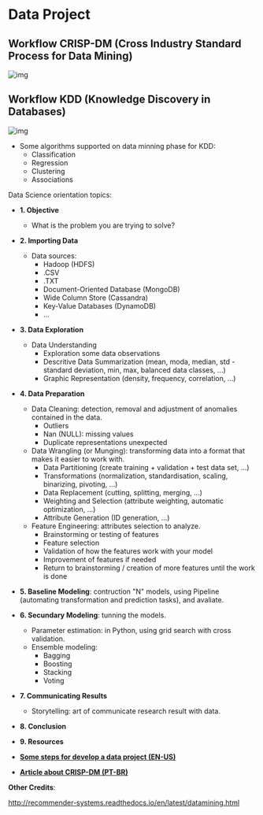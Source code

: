 # Data Project

## Workflow CRISP-DM (Cross Industry Standard Process for Data Mining)
![img](https://github.com/daniellj/DataScience/blob/master/DataProjectWorkflow/img/CRISP-DM_Process_Diagram.png)

## Workflow KDD (Knowledge Discovery in Databases)
![img](https://github.com/daniellj/DataScience/blob/master/DataProjectWorkflow/img/KDD_Process_Diagram.png)

- Some algorithms supported on data minning phase for KDD:
	- Classification
	- Regression
	- Clustering
	- Associations

Data Science orientation topics:
- **1. Objective**
	- What is the problem you are trying to solve?
- **2. Importing Data**
	- Data sources: 
		- Hadoop (HDFS)
		- .CSV
		- .TXT
		- Document-Oriented Database (MongoDB)
		- Wide Column Store (Cassandra)
		- Key-Value Databases (DynamoDB)
		- ...
- **3. Data Exploration**
	- Data Understanding
		- Exploration some data observations
		- Descritive Data Summarization (mean, moda, median, std - standard deviation, min, max, balanced data classes, ...)
		- Graphic Representation (density, frequency, correlation, ...)
- **4. Data Preparation**
	- Data Cleaning: detection, removal and adjustment of anomalies contained in the data.
		- Outliers
		- Nan (NULL): missing values
		- Duplicate representations unexpected
	- Data Wrangling (or Munging): transforming data into a format that makes it easier to work with.
		- Data Partitioning (create training + validation + test data set, ...)
		- Transformations (normalization, standardisation, scaling, binarizing, pivoting, ...)
		- Data Replacement (cutting, splitting, merging, ...)
		- Weighting and Selection (attribute weighting, automatic optimization, ...)
		- Attribute Generation (ID generation, ...)
	- Feature Engineering: attributes selection to analyze.
		- Brainstorming or testing of features
		- Feature selection
		- Validation of how the features work with your model
		- Improvement of features if needed
		- Return to brainstorming / creation of more features until the work is done
- **5. Baseline Modeling**: contruction "N" models, using Pipeline (automating transformation and prediction tasks), and avaliate.
- **6. Secundary Modeling**: tunning the models.
	- Parameter estimation: in Python, using grid search with cross validation.
	- Ensemble modeling:
		- Bagging
		- Boosting
		- Stacking
		- Voting
- **7. Communicating Results**
	- Storytelling: art of communicate research result with data.
- **8. Conclusion**
- **9. Resources**

- [**Some steps for develop a data project (EN-US)**](https://github.com/aakashtandel/misc_projects/blob/master/Data%20Science%20Workflow%20Project/Data%20Science%20Workflow.pdf)

- [**Article about CRISP-DM (PT-BR)**](http://www.bigdatabusiness.com.br/se-voce-se-interessa-por-big-data-precisa-entender-o-crisp-dm/)

**Other Credits**:

http://recommender-systems.readthedocs.io/en/latest/datamining.html